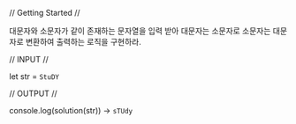 // Getting Started //

대문자와 소문자가 같이 존재하는 문자열을 입력 받아 대문자는 소문자로 소문자는 대문자로 변환하여 출력하는 로직을 구현하라.

// INPUT //

let str = `StuDY`

// OUTPUT //

console.log(solution(str)) -> `sTUdy`
